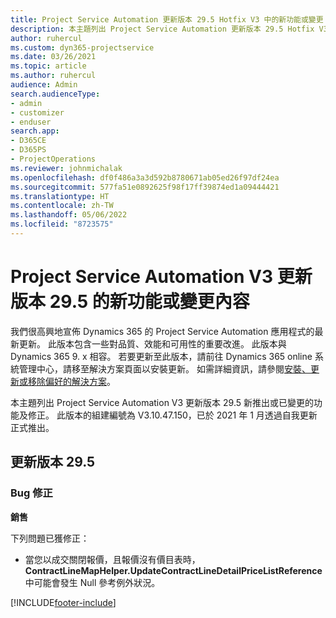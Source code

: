 ```yaml
---
title: Project Service Automation 更新版本 29.5 Hotfix V3 中的新功能或變更
description: 本主題列出 Project Service Automation 更新版本 29.5 Hotfix V3 提供的功能和修正。
author: ruhercul
ms.custom: dyn365-projectservice
ms.date: 03/26/2021
ms.topic: article
ms.author: ruhercul
audience: Admin
search.audienceType:
- admin
- customizer
- enduser
search.app:
- D365CE
- D365PS
- ProjectOperations
ms.reviewer: johnmichalak
ms.openlocfilehash: df0f486a3a3d592b8780671ab05ed26f97df24ea
ms.sourcegitcommit: 577fa51e0892625f98f17ff39874ed1a09444421
ms.translationtype: HT
ms.contentlocale: zh-TW
ms.lasthandoff: 05/06/2022
ms.locfileid: "8723575"
---
```

# <a name="whats-new-or-changed-in-project-service-automation-update-release-295-v3"></a>Project Service Automation V3 更新版本 29.5 的新功能或變更內容

我們很高興地宣佈 Dynamics 365 的 Project Service Automation 應用程式的最新更新。 此版本包含一些對品質、效能和可用性的重要改進。 此版本與 Dynamics 365 9. x 相容。 若要更新至此版本，請前往 Dynamics 365 online 系統管理中心，請移至解決方案頁面以安裝更新。 如需詳細資訊，請參閱[安裝、更新或移除偏好的解決方案](/power-platform/admin/install-remove-preferred-solution)。

本主題列出 Project Service Automation V3 更新版本 29.5 新推出或已變更的功能及修正。 此版本的組建編號為 V3.10.47.150，已於 2021 年 1 月透過自我更新正式推出。

## <a name="update-release-295"></a>更新版本 29.5

### <a name="bug-fixes"></a>Bug 修正


**銷售**

下列問題已獲修正：

- 當您以成交關閉報價，且報價沒有價目表時，**ContractLineMapHelper.UpdateContractLineDetailPriceListReference** 中可能會發生 Null 參考例外狀況。


[!INCLUDE[footer-include](../includes/footer-banner.md)]
